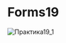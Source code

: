 # Forms19
![Практика19_1](https://user-images.githubusercontent.com/95935989/187686678-f66ed17b-5faa-43df-9eac-78cc9e1f569e.png)
